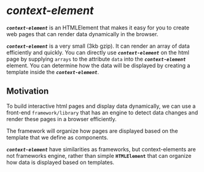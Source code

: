 # _context-element_
**_`context-element`_** is an HTMLElement that makes it easy for you to create web pages that can render data dynamically in the browser.

**_`context-element`_** is a very small (3kb gzip). It can render an array of data efficiently and quickly. You can directly use **_`context-element`_** on the html page by supplying `arrays` to the attribute `data` into the **_`context-element`_** element. You can determine how the data will be displayed by creating a template inside the **_`context-element`_**.

## Motivation
To build interactive html pages and display data dynamically, we can use a front-end `framework/library` that has an engine to detect data changes and render these pages in a browser efficiently.

The framework will organize how pages are displayed based on the template that we define as components.

**_`context-element`_** have similarities as frameworks, but context-elements are not frameworks engine, rather than simple **`HTMLElement`** that can organize how data is displayed based on templates.

